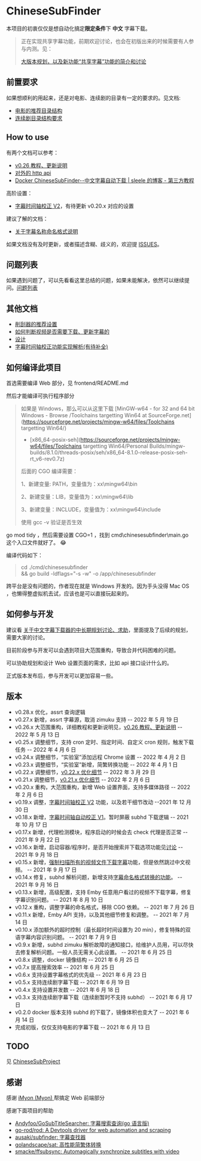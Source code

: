 # ChineseSubFinder

本项目的初衷仅仅是想自动化搞定**限定条件**下 **中文** 字幕下载。

> 正在实现共享字幕功能，前期欢迎讨论，也会在初版出来的时候需要有人参与内测。见：
>
> [大版本规划，以及新功能“共享字幕”功能的简介和讨论](https://github.com/allanpk716/ChineseSubFinder/issues/277)

## 前置要求

如果想顺利的用起来，还是对电影、连续剧的目录有一定的要求的。见文档:

- [电影的推荐目录结构](https://github.com/allanpk716/ChineseSubFinder/blob/docs/DesignFile/%E7%94%B5%E5%BD%B1%E5%92%8C%E8%BF%9E%E7%BB%AD%E5%89%A7%E7%9B%AE%E5%BD%95%E7%BB%93%E6%9E%84%E7%A4%BA%E4%BE%8B.md)
- [连续剧目录结构要求](https://github.com/allanpk716/ChineseSubFinder/blob/docs/DesignFile/%E8%BF%9E%E7%BB%AD%E5%89%A7%E7%9B%AE%E5%BD%95%E7%BB%93%E6%9E%84%E8%A6%81%E6%B1%82.md)

## How to use

有两个文档可以参考：

- [v0.26 教程、更新说明](https://github.com/allanpk716/ChineseSubFinder/tree/docs/DesignFile/v0.26教程)
- [对外的 http api](https://github.com/allanpk716/ChineseSubFinder/tree/docs/DesignFile/ApiKey%E8%AE%BE%E8%AE%A1)
- [Docker ChineseSubFinder--中文字幕自动下载 | sleele 的博客 - 第三方教程](https://sleele.com/2021/06/25/docker-chinesesubfinder-中文字幕自动下载/)

高阶设置：

- [字幕时间轴校正 V2](https://github.com/allanpk716/ChineseSubFinder/blob/docs/DesignFile/%E5%AD%97%E5%B9%95%E6%97%B6%E9%97%B4%E8%BD%B4%E6%A0%A1%E6%AD%A3V2.md)，有待更新 v0.20.x 对应的设置

建议了解的文档：

- [关于字幕名称命名格式说明](https://github.com/allanpk716/ChineseSubFinder/blob/docs/DesignFile/%E5%85%B3%E4%BA%8E%E5%AD%97%E5%B9%95%E5%90%8D%E7%A7%B0%E5%91%BD%E5%90%8D%E6%A0%BC%E5%BC%8F%E8%AF%B4%E6%98%8E.md)

如果文档没有及时更新，或者描述含糊、歧义的，欢迎提 [ISSUES](https://github.com/allanpk716/ChineseSubFinder/issues)。

## 问题列表

如果遇到问题了，可以先看看这里总结的问题，如果未能解决，依然可以继续提问。[问题列表](https://github.com/allanpk716/ChineseSubFinder/blob/docs/DesignFile/%E9%97%AE%E9%A2%98%E5%88%97%E8%A1%A8.md)

## 其他文档

- [削刮器的推荐设置](https://github.com/allanpk716/ChineseSubFinder/blob/docs/DesignFile/%E5%89%8A%E5%88%AE%E5%99%A8%E7%9A%84%E6%8E%A8%E8%8D%90%E8%AE%BE%E7%BD%AE.md)
- [如何判断视频是否需要下载、更新字幕的](https://github.com/allanpk716/ChineseSubFinder/blob/docs/DesignFile/%E5%A6%82%E4%BD%95%E5%88%A4%E6%96%AD%E8%A7%86%E9%A2%91%E6%98%AF%E5%90%A6%E9%9C%80%E8%A6%81%E4%B8%8B%E8%BD%BD%E3%80%81%E6%9B%B4%E6%96%B0%E5%AD%97%E5%B9%95%E7%9A%84.md)
- [设计](https://github.com/allanpk716/ChineseSubFinder/blob/docs/DesignFile/%E8%AE%BE%E8%AE%A1.md)
- [字幕时间轴校正功能实现解析(有待补全)](https://github.com/allanpk716/ChineseSubFinder/blob/docs/DesignFile/字幕时间轴校正功能实现解析/字幕时间轴校正功能实现解析.md)

## 如何编译此项目

首选需要编译 Web 部分，见 frontend/README.md

然后才能编译可执行程序部分

> 如果是 Windows，那么可以从这里下载 [MinGW-w64 - for 32 and 64 bit Windows - Browse /Toolchains targetting Win64 at SourceForge.net](https://sourceforge.net/projects/mingw-w64/files/Toolchains targetting Win64/)
>
> - [x86_64-posix-seh](https://sourceforge.net/projects/mingw-w64/files/Toolchains targetting Win64/Personal Builds/mingw-builds/8.1.0/threads-posix/seh/x86_64-8.1.0-release-posix-seh-rt_v6-rev0.7z)
>
> 后面的 CGO 编译需要：
>
> 1、新建变量: PATH，变量值为：xx\mingw64\bin
>
> 2、新建变量：LIB，变量值为：xx\mingw64\lib
>
> 3、新建变量：INCLUDE，变量值为：xx\mingw64\include
>
> 使用 gcc -v 验证是否生效

go mod tidy ，然后需要设置 CGO=1 ，找到 cmd\chinesesubfinder\main.go 这个入口文件就好了。 :joy:

编译代码如下：

> cd ./cmd/chinesesubfinder \
>  && go build -ldflags="-s -w" -o /app/chinesesubfinder

跨平台是没有问题的，作者现在就是 Windows 开发的。因为手头没得 Mac OS ，也懒得整虚拟机去试，应该也是可以直接玩起来的。

## 如何参与开发

建议看 [关于中文字幕下载器的中长期规划讨论、求助](https://github.com/allanpk716/ChineseSubFinder/issues/20)，里面提及了后续的规划，需要大家的讨论。

目前阶段参与开发可以会遇到项目大范围重构，导致合并代码困难的问题。

可以协助规划和设计 Web 设置页面的需求，比如 api 接口设计什么的。

正式版本发布后，参与开发可以更加容易一些。

## 版本

- v0.28.x 优化，assrt 查询逻辑
- v0.27.x 新增，assrt 字幕源，取消 zimuku 支持 -- 2022 年 5 月 19 日
- v0.26.x 大范围重构，详细教程和更新说明见，[v0.26 教程、更新说明](https://github.com/allanpk716/ChineseSubFinder/tree/docs/DesignFile/v0.26教程) -- 2022 年 5 月 13 日
- v0.25.x 调整细节，支持 cron 定时、指定时间、自定义 cron 规则，触发下载任务 -- 2022 年 4 月 6 日
- v0.24.x 调整细节，“实验室”添加远程 Chrome 设置 -- 2022 年 4 月 2 日
- v0.23.x 调整细节，“实验室”新增，简繁转换功能 -- 2022 年 4 月 1 日
- v0.22.x 调整细节，[v0.22.x 优化细节](https://github.com/allanpk716/ChineseSubFinder/issues/266) -- 2022 年 3 月 29 日
- v0.21.x 调整细节，[v0.21.x 优化细节](https://github.com/allanpk716/ChineseSubFinder/issues/240) -- 2022 年 2 月 6 日
- v0.20.x 重构，大范围重构，新增 Web 设置界面，支持多媒体路径 -- 2022 年 2 月 6 日
- v0.19.x 调整，[字幕时间轴校正 V2](https://github.com/allanpk716/ChineseSubFinder/blob/docs/DesignFile/%E5%AD%97%E5%B9%95%E6%97%B6%E9%97%B4%E8%BD%B4%E6%A0%A1%E6%AD%A3V2.md) 功能，以及若干细节改动 --2021 年 12 月 30 日
- v0.18.x 新增，[字幕时间轴自动校正 V1](https://github.com/allanpk716/ChineseSubFinder/blob/docs/DesignFile/%E5%AD%97%E5%B9%95%E6%97%B6%E9%97%B4%E8%BD%B4%E6%A0%A1%E6%AD%A3.md)。暂时屏蔽 subhd 下载逻辑 -- 2021 年 10 月 17 日
- v0.17.x 新增，代理检测模块，程序启动的时候会去 check 代理是否正常 -- 2021 年 9 月 22 日
- v0.16.x 新增，启动容器/程序时，是否开始搜索并下载选项功能见[讨论](https://github.com/allanpk716/ChineseSubFinder/issues/50) -- 2021 年 9 月 18 日
- v0.15.x 新增，[强制扫描所有的视频文件下载字幕](https://github.com/allanpk716/ChineseSubFinder/blob/docs/DesignFile/%E5%BC%BA%E5%88%B6%E6%89%AB%E6%8F%8F%E6%89%80%E6%9C%89%E7%9A%84%E8%A7%86%E9%A2%91%E6%96%87%E4%BB%B6%E4%B8%8B%E8%BD%BD%E5%AD%97%E5%B9%95.md)功能，但是依然跳过中文视频。 -- 2021 年 9 月 17 日
- v0.14.x 修复，subhd 解析问题，新增支持[字幕命名格式转换的功能](https://github.com/allanpk716/ChineseSubFinder/blob/docs/DesignFile/%E5%85%B3%E4%BA%8E%E5%AD%97%E5%B9%95%E5%90%8D%E7%A7%B0%E5%91%BD%E5%90%8D%E6%A0%BC%E5%BC%8F%E8%AF%B4%E6%98%8E.md)。 -- 2021 年 9 月 16 日
- v0.13.x 新增，高级配置，支持 Emby 任意用户看过的视频不下载字幕，修复字幕识别问题。 -- 2021 年 8 月 10 日
- v0.12.x 重构，调整字幕的命名格式，移除 CGO 依赖。 -- 2021 年 7 月 26 日
- v0.11.x 新增，Emby API 支持，以及其他细节修复和调整。 -- 2021 年 7 月 14 日
- v0.10.x 添加额外的超时控制（最长超时时间设置为 20 min），修复特殊的双语字幕内容识别问题。 -- 2021 年 7 月 9 日
- v0.9.x 新增，subhd zimuku 解析故障的通知接口，给维护人员用，可以尽快去修复解析问题。一般人员无需关心此设置。 -- 2021 年 6 月 25 日
- v0.8.x 调整，docker 镜像结构 -- 2021 年 6 月 25 日
- v0.7.x 提高搜索效率 -- 2021 年 6 月 25 日
- v0.6.x 支持设置字幕格式的优先级 -- 2021 年 6 月 23 日
- v0.5.x 支持连续剧字幕下载 -- 2021 年 6 月 19 日
- v0.4.x 支持设置并发数 -- 2021 年 6 月 18 日
- v0.3.x 支持连续剧字幕下载（连续剧暂时不支持 subhd） -- 2021 年 6 月 17 日
- v0.2.0 docker 版本支持 subhd 的下载了，镜像体积也变大了 -- 2021 年 6 月 14 日
- 完成初版，仅仅支持电影的字幕下载 -- 2021 年 6 月 13 日

## TODO

见 [ChineseSubProject](https://github.com/users/allanpk716/projects/2)

## 感谢

感谢 [iMyon (Myon) ](https://github.com/iMyon) 帮搞定 Web 前端部分

感谢下面项目的帮助

- [Andyfoo/GoSubTitleSearcher: 字幕搜索查询(go 语言版)](https://github.com/Andyfoo/GoSubTitleSearcher)
- [go-rod/rod: A Devtools driver for web automation and scraping](https://github.com/go-rod/rod)
- [ausaki/subfinder: 字幕查找器](https://github.com/ausaki/subfinder)
- [golandscape/sat: 高性能简繁体转换](https://github.com/golandscape/sat)
- [smacke/ffsubsync: Automagically synchronize subtitles with video](https://github.com/smacke/ffsubsync)
